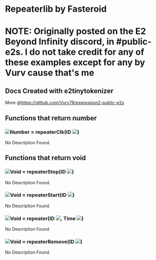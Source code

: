 # Repeaterlib by Fasteroid
# NOTE: Originally posted on the E2 Beyond Infinity discord, in #public-e2s. I do not take credit for any of these examples except for any by Vurv cause that's me
## Docs Created with e2tinytokenizer
More @https://github.com/Vurv78/expression2-public-e2s

## Functions that return **number**

### ![Number](https://raw.githubusercontent.com/wiki/wiremod/wire/Type-Number.png) = repeaterClk(ID ![](https://raw.githubusercontent.com/wiki/wiremod/wire/Type-String.png))
No Description Found.

## Functions that return **void**

### ![Void](https://raw.githubusercontent.com/wiki/wiremod/wire/Type-Void.png) = repeaterStop(ID ![](https://raw.githubusercontent.com/wiki/wiremod/wire/Type-String.png))
No Description Found.
### ![Void](https://raw.githubusercontent.com/wiki/wiremod/wire/Type-Void.png) = repeaterStart(ID ![](https://raw.githubusercontent.com/wiki/wiremod/wire/Type-String.png))
No Description Found.
### ![Void](https://raw.githubusercontent.com/wiki/wiremod/wire/Type-Void.png) = repeater(ID ![](https://raw.githubusercontent.com/wiki/wiremod/wire/Type-String.png), Time ![](https://raw.githubusercontent.com/wiki/wiremod/wire/Type-Number.png))
No Description Found.
### ![Void](https://raw.githubusercontent.com/wiki/wiremod/wire/Type-Void.png) = repeaterRemove(ID ![](https://raw.githubusercontent.com/wiki/wiremod/wire/Type-String.png))
No Description Found.
